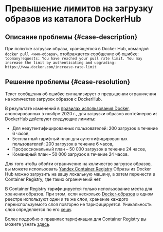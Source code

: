 # Превышение лимитов на загрузку образов из каталога DockerHub

## Описание проблемы {#case-description} 
При попытке загрузки образа, хранящегося в Docker Hub, командой `docker pull <имя-образа>`, отображается сообщение об ошибке:
`toomanyrequests: You have reached your pull rate limit. You may increase the limit by authenticating and upgrading: https://www.docker.com/increase-rate-limit`

## Решение проблемы {#case-resolution}
Текст сообщения об ошибке сигнализирует о превышении ограничения на количество загрузок образов с DockerHub. 

В результате изменений в [правилах использования Docker](https://www.docker.com/increase-rate-limits/), анонсированных в ноябре 2020 г., для загрузки образов контейнеров из  DockerHub действуют следующие лимиты:
- Для неаутентифицированных пользователей: 200 загрузок в течение 6 часов,
- Бесплатный тарифный план для аутентифицированных пользователей: 200 загрузок в течение 6 часов,
- Профессиональный план – 50 000 загрузок в течение 24 часов,
- Командный план – 50 000 загрузок в течение  24 часов.


Для того чтобы обойти ограничение на количество загрузок образов, вы можете использовать [Yandex Container Registry](../../../container-registry/quickstart/index.md)
Образы из Docker Hub можно загрузить на вашу локальную машину, а затем перенести в Container Registry, где таких ограничений нет.

В Container Registry тарифицируется только использование места для хранения образов. При этом, если несколько [Docker-образов](../../../container-registry/concepts/docker-image.md) в одном реестре используют одни и те же слои, хранение каждого переиспользуемого слоя повторно не тарифицируется. Уникальность слоя определяется по его [хешу](../../../container-registry/concepts/docker-image.md#version).

Более подробно о правилах тарификации для Container Registry вы можете узнать [здесь](../../../container-registry/pricing.md).